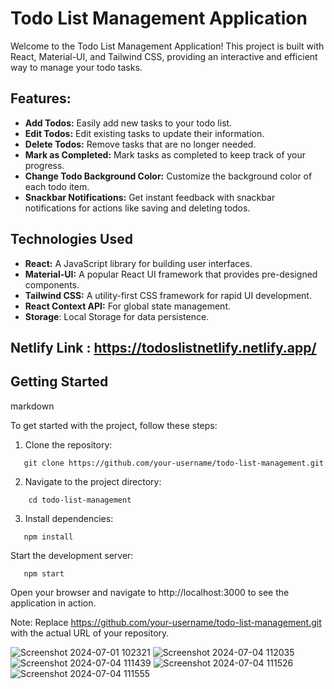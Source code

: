 # Todo List Management Application

Welcome to the Todo List Management Application! This project is built with React, Material-UI, and Tailwind CSS, providing an interactive and efficient way to manage your todo tasks.


## Features:

* **Add Todos:** Easily add new tasks to your todo list.
* **Edit Todos:** Edit existing tasks to update their information.
* **Delete Todos:** Remove tasks that are no longer needed.
* **Mark as Completed:** Mark tasks as completed to keep track of your progress.
* **Change Todo Background Color:** Customize the background color of each todo item.
* **Snackbar Notifications:** Get instant feedback with snackbar notifications for actions like saving and deleting todos.


## Technologies Used

* **React:** A JavaScript library for building user interfaces.
* **Material-UI:** A popular React UI framework that provides pre-designed components.
* **Tailwind CSS:** A utility-first CSS framework for rapid UI development.
* **React Context API:** For global state management.
* **Storage**: Local Storage for data persistence.

## Netlify Link : https://todoslistnetlify.netlify.app/

## Getting Started

markdown

To get started with the project, follow these steps:

1. Clone the repository:
```
   git clone https://github.com/your-username/todo-list-management.git
```

2. Navigate to the project directory:
```
    cd todo-list-management
```

3. Install dependencies: 
```
   npm install
```

Start the development server:
```
   npm start
```

Open your browser and navigate to http://localhost:3000 to see the application in action.

Note: Replace https://github.com/your-username/todo-list-management.git with the actual URL of your repository.



![Screenshot 2024-07-01 102321](https://github.com/usaidalhadeethi/todo-list/assets/101979002/8ef58423-a06b-42ab-8149-5b94b652746d)
![Screenshot 2024-07-04 112035](https://github.com/usaidalhadeethi/todo-list/assets/101979002/a4aad7f5-73d4-47b1-bfac-e63c75385719)
![Screenshot 2024-07-04 111439](https://github.com/usaidalhadeethi/todo-list/assets/101979002/254c1237-4db7-4963-abcc-debf2d768572)
![Screenshot 2024-07-04 111526](https://github.com/usaidalhadeethi/todo-list/assets/101979002/62c23a06-7632-483a-b9ee-14894f93e81e)
![Screenshot 2024-07-04 111555](https://github.com/usaidalhadeethi/todo-list/assets/101979002/8a03bc9c-8705-4b35-8537-a46dd4dc1475)
